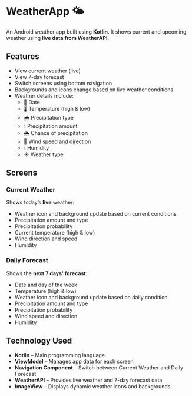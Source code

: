 # WeatherApp 🌤️

An Android weather app built using **Kotlin**. It shows current and upcoming weather using **live data from WeatherAPI**.

## Features

- View current weather (live)
- View 7-day forecast
- Switch screens using bottom navigation
- Backgrounds and icons change based on live weather conditions
- Weather details include:
  - 📅 Date
  - 🌡️ Temperature (high & low)
  - 🌧️ Precipitation type 
  - 💧 Precipitation amount
  - 🌦️ Chance of precipitation
  - 💨 Wind speed and direction
  - 💧 Humidity
  - ☀️ Weather type 

## Screens

### Current Weather  
Shows today’s **live** weather:
- Weather icon and background update based on current conditions
- Precipitation amount and type
- Precipitation probability
- Current temperature (high & low)
- Wind direction and speed
- Humidity

### Daily Forecast  
Shows the **next 7 days' forecast**:
- Date and day of the week
- Temperature (high & low)
- Weather icon and background update based on daily condition
- Precipitation amount and type
- Precipitation probability
- Wind speed and direction
- Humidity

## Technology Used

- **Kotlin** – Main programming language
- **ViewModel** – Manages app data for each screen
- **Navigation Component** – Switch between Current Weather and Daily Forecast
- **WeatherAPI** – Provides live weather and 7-day forecast data
- **ImageView** – Displays dynamic weather icons and backgrounds
